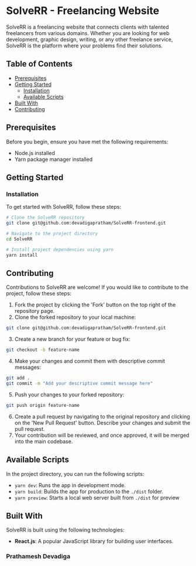 # SolveRR - Freelancing Website

SolveRR is a freelancing website that connects clients with talented freelancers from various domains. Whether you are looking for web development, graphic design, writing, or any other freelance service, SolveRR is the platform where your problems find their solutions.

## Table of Contents

- [Prerequisites](#prerequisites)
- [Getting Started](#getting-started)
  - [Installation](#installation)
  - [Available Scripts](#available-scripts)
- [Built With](#built-with)
- [Contributing](#contributing)

## Prerequisites

Before you begin, ensure you have met the following requirements:

- Node.js installed
- Yarn package manager installed

## Getting Started

### Installation

To get started with SolveRR, follow these steps:

```bash
# Clone the SolveRR repository
git clone git@github.com:devadigapratham/SolveRR-frontend.git

# Navigate to the project directory
cd SolveRR

# Install project dependencies using yarn
yarn install
```
## Contributing

Contributions to SolveRR are welcome! If you would like to contribute to the project, follow these steps:

1. Fork the project by clicking the 'Fork' button on the top right of the repository page.
2. Clone the forked repository to your local machine:
```bash
git clone git@github.com:devadigapratham/SolveRR-frontend.git
```
3. Create a new branch for your feature or bug fix:
```bash
git checkout -b feature-name
```
4. Make your changes and commit them with descriptive commit messages:
```bash
git add .
git commit -m "Add your descriptive commit message here"
```
5. Push your changes to your forked repository:
```bash
git push origin feature-name
```
6. Create a pull request by navigating to the original repository and clicking on the 'New Pull Request' button. Describe your changes and submit the pull request.
7. Your contribution will be reviewed, and once approved, it will be merged into the main codebase.

## Available Scripts

In the project directory, you can run the following scripts:

- `yarn dev`: Runs the app in development mode.
- `yarn build`: Builds the app for production to the `./dist` folder.
- `yarn preview`: Starts a local web server built from `./dist` for preview

## Built With

SolveRR is built using the following technologies:

- **React.js**: A popular JavaScript library for building user interfaces.

### Prathamesh Devadiga
